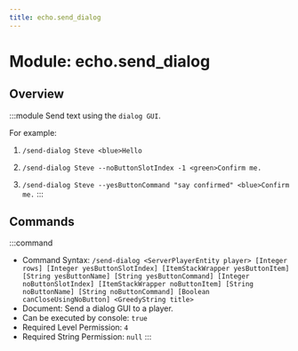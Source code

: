 ```yaml
---
title: echo.send_dialog
---
```



# Module: echo.send_dialog

## Overview
:::module
  Send text using the `dialog GUI`.
  
  
  
  For example:
  
  1. `/send-dialog Steve <blue>Hello`
  
  2. `/send-dialog Steve --noButtonSlotIndex -1 <green>Confirm me.`
  
  3. `/send-dialog Steve --yesButtonCommand "say confirmed" <blue>Confirm me.`
:::
## Commands
:::command
- Command Syntax: `/send-dialog <ServerPlayerEntity player> [Integer rows] [Integer yesButtonSlotIndex] [ItemStackWrapper yesButtonItem] [String yesButtonName] [String yesButtonCommand] [Integer noButtonSlotIndex] [ItemStackWrapper noButtonItem] [String noButtonName] [String noButtonCommand] [Boolean canCloseUsingNoButton] <GreedyString title>`
- Document:   Send a dialog GUI to a player.
- Can be executed by console: `true`
- Required Level Permission: `4`
- Required String Permission: `null`
:::
